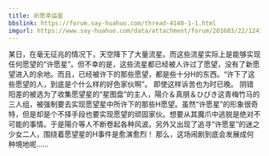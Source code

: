 ```yaml
---
title: 祈愿幸运星
bbslink: https://forum.say-huahuo.com/thread-4140-1-1.html
imgurl: https://www.say-huahuo.com/data/attachment/forum/201603/22/124134w52x1zr2lrq2q695.jpg
---
```


某日，在毫无征兆的情况下，天空降下了大量流星。而这些流星实际上是能够实现任何愿望的“许愿星”。但不幸的是，这些流星都已经被人许过了愿望，没有了新愿望进入的余地。而且，已经被许下的那些愿望，都是些十分H的东西。“许下了这些愿望的人，到底是个什么样的好色家伙啊”。
即使这样诉苦也为时已晚。
阴错阳差的被选为了收集愿望星的“星图盘”的主人，陽介＆真朋＆ひびき这青梅竹马的三人组，被强制要去实现愿望星中所许下的那些H愿望。虽然“许愿星”的形象很奇特，但是却是个不择手段也要实现愿望的顽固家伙。想要从其魔爪中逃脱是绝对不可能的事情。于是陽介等人不断卷起各种风波。另外又出现了追寻“许愿星”的迷之少女二人，围绕着愿望星的H事件是愈演愈烈！
那么，这场闹剧到底会发展成何种境地呢……<!--more-->
